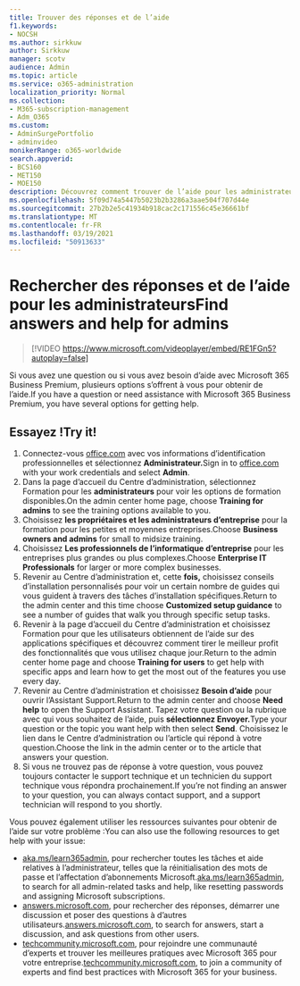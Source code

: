 ```yaml
---
title: Trouver des réponses et de l’aide
f1.keywords:
- NOCSH
ms.author: sirkkuw
author: Sirkkuw
manager: scotv
audience: Admin
ms.topic: article
ms.service: o365-administration
localization_priority: Normal
ms.collection:
- M365-subscription-management
- Adm_O365
ms.custom:
- AdminSurgePortfolio
- adminvideo
monikerRange: o365-worldwide
search.appverid:
- BCS160
- MET150
- MOE150
description: Découvrez comment trouver de l’aide pour les administrateurs pour Microsoft 365 Business Premium.
ms.openlocfilehash: 5f09d74a5447b5023b2b3286a3aae504f707d44e
ms.sourcegitcommit: 27b2b2e5c41934b918cac2c171556c45e36661bf
ms.translationtype: MT
ms.contentlocale: fr-FR
ms.lasthandoff: 03/19/2021
ms.locfileid: "50913633"
---
```

# <a name="find-answers-and-help-for-admins"></a><span data-ttu-id="4cfda-103">Rechercher des réponses et de l’aide pour les administrateurs</span><span class="sxs-lookup"><span data-stu-id="4cfda-103">Find answers and help for admins</span></span>

> [!VIDEO https://www.microsoft.com/videoplayer/embed/RE1FGn5?autoplay=false]

<span data-ttu-id="4cfda-104">Si vous avez une question ou si vous avez besoin d’aide avec Microsoft 365 Business Premium, plusieurs options s’offrent à vous pour obtenir de l’aide.</span><span class="sxs-lookup"><span data-stu-id="4cfda-104">If you have a question or need assistance with Microsoft 365 Business Premium, you have several options for getting help.</span></span>

## <a name="try-it"></a><span data-ttu-id="4cfda-105">Essayez !</span><span class="sxs-lookup"><span data-stu-id="4cfda-105">Try it!</span></span>

1. <span data-ttu-id="4cfda-106">Connectez-vous [office.com](https://office.com) avec vos informations d’identification professionnelles et sélectionnez **Administrateur.**</span><span class="sxs-lookup"><span data-stu-id="4cfda-106">Sign in to [office.com](https://office.com) with your work credentials and select **Admin**.</span></span>
1. <span data-ttu-id="4cfda-107">Dans la page d’accueil du Centre d’administration, sélectionnez Formation pour les **administrateurs** pour voir les options de formation disponibles.</span><span class="sxs-lookup"><span data-stu-id="4cfda-107">On the admin center home page, choose **Training for admins** to see the training options available to you.</span></span>
1. <span data-ttu-id="4cfda-108">Choisissez **les propriétaires et les administrateurs d’entreprise** pour la formation pour les petites et moyennes entreprises.</span><span class="sxs-lookup"><span data-stu-id="4cfda-108">Choose **Business owners and admins** for small to midsize training.</span></span>
1. <span data-ttu-id="4cfda-109">Choisissez **Les professionnels de l’informatique d’entreprise** pour les entreprises plus grandes ou plus complexes.</span><span class="sxs-lookup"><span data-stu-id="4cfda-109">Choose **Enterprise IT Professionals** for larger or more complex businesses.</span></span>
1. <span data-ttu-id="4cfda-110">Revenir au Centre d’administration et, cette **fois,** choisissez conseils d’installation personnalisés pour voir un certain nombre de guides qui vous guident à travers des tâches d’installation spécifiques.</span><span class="sxs-lookup"><span data-stu-id="4cfda-110">Return to the admin center and this time choose **Customized setup guidance** to see a number of guides that walk you through specific setup tasks.</span></span>
1. <span data-ttu-id="4cfda-111">Revenir à la page  d’accueil du Centre d’administration et choisissez Formation pour que les utilisateurs obtiennent de l’aide sur des applications spécifiques et découvrez comment tirer le meilleur profit des fonctionnalités que vous utilisez chaque jour.</span><span class="sxs-lookup"><span data-stu-id="4cfda-111">Return to the admin center home page and choose **Training for users** to get help with specific apps and learn how to get the most out of the features you use every day.</span></span>
1. <span data-ttu-id="4cfda-112">Revenir au Centre d’administration et choisissez **Besoin d’aide** pour ouvrir l’Assistant Support.</span><span class="sxs-lookup"><span data-stu-id="4cfda-112">Return to the admin center and choose **Need help** to open the Support Assistant.</span></span> <span data-ttu-id="4cfda-113">Tapez votre question ou la rubrique avec qui vous souhaitez de l’aide, puis **sélectionnez Envoyer.**</span><span class="sxs-lookup"><span data-stu-id="4cfda-113">Type your question or the topic you want help with then select **Send**.</span></span> <span data-ttu-id="4cfda-114">Choisissez le lien dans le Centre d’administration ou l’article qui répond à votre question.</span><span class="sxs-lookup"><span data-stu-id="4cfda-114">Choose the link in the admin center or to the article that answers your question.</span></span>
1. <span data-ttu-id="4cfda-115">Si vous ne trouvez pas de réponse à votre question, vous pouvez toujours contacter le support technique et un technicien du support technique vous répondra prochainement.</span><span class="sxs-lookup"><span data-stu-id="4cfda-115">If you’re not finding an answer to your question, you can always contact support, and a support technician will respond to you shortly.</span></span>

<span data-ttu-id="4cfda-116">Vous pouvez également utiliser les ressources suivantes pour obtenir de l’aide sur votre problème :</span><span class="sxs-lookup"><span data-stu-id="4cfda-116">You can also use the following resources to get help with your issue:</span></span>

- <span data-ttu-id="4cfda-117">[aka.ms/learn365admin](../admin/index.yml), pour rechercher toutes les tâches et aide relatives à l’administrateur, telles que la réinitialisation des mots de passe et l’affectation d’abonnements Microsoft.</span><span class="sxs-lookup"><span data-stu-id="4cfda-117">[aka.ms/learn365admin](../admin/index.yml), to search for all admin-related tasks and help, like resetting passwords and assigning Microsoft subscriptions.</span></span>
- <span data-ttu-id="4cfda-118">[answers.microsoft.com](https://answers.microsoft.com), pour rechercher des réponses, démarrer une discussion et poser des questions à d’autres utilisateurs.</span><span class="sxs-lookup"><span data-stu-id="4cfda-118">[answers.microsoft.com](https://answers.microsoft.com), to search for answers, start a discussion, and ask questions from other users.</span></span>
- <span data-ttu-id="4cfda-119">[techcommunity.microsoft.com](https://techcommunity.microsoft.com), pour rejoindre une communauté d’experts et trouver les meilleures pratiques avec Microsoft 365 pour votre entreprise.</span><span class="sxs-lookup"><span data-stu-id="4cfda-119">[techcommunity.microsoft.com](https://techcommunity.microsoft.com), to join a community of experts and find best practices with Microsoft 365 for your business.</span></span>